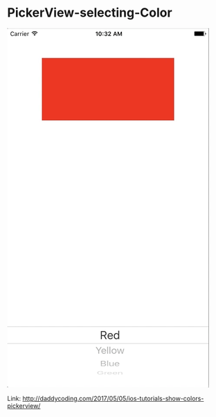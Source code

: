 # PickerView-selecting-Color
![](https://github.com/zhiyao92/PickerView-selecting-Color/blob/master/May-05-2017%2010-32-19.gif)

Link: http://daddycoding.com/2017/05/05/ios-tutorials-show-colors-pickerview/
